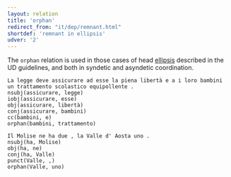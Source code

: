 ```yaml
---
layout: relation
title: 'orphan'
redirect_from: "it/dep/remnant.html"
shortdef: 'remnant in ellipsis'
udver: '2'
---
```

The <code>orphan</code> relation is used in those cases of head [ellipsis](http://universaldependencies.org/u/dep/orphan.html) described in the UD guidelines, and both in syndetic and asyndetic coordination.

~~~sdparse
La legge deve assicurare ad esse la piena libertà e a i loro bambini un trattamento scolastico equipollente .
nsubj(assicurare, legge)
iobj(assicurare, esse)
obj(assicurare, libertà)
conj(assicurare, bambini)
cc(bambini, e)
orphan(bambini, trattamento)
~~~
~~~sdparse
Il Molise ne ha due , la Valle d' Aosta uno .
nsubj(ha, Molise)
obj(ha, ne)
conj(ha, Valle)
punct(Valle, ,)
orphan(Valle, uno)
~~~

<!-- Interlanguage links updated Ne 5. května 2024, 18:21:42 CEST -->
